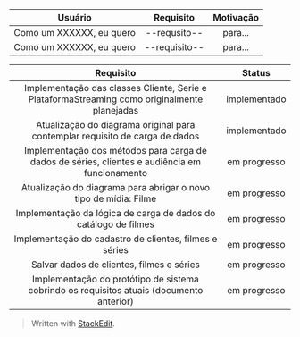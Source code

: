 | Usuário      | Requisito | Motivação     |
| :----:        |    :----:   |          :----: |
| Como um XXXXXX, eu quero      | --requsito--       | para...    |
| Como um XXXXXX, eu quero   | --requisito--         | para...      |

| Requisito | Status     |
| :----:        |   :----: |
| Implementação das classes Cliente, Serie e PlataformaStreaming como originalmente planejadas   | implementado  |
| Atualização do diagrama original para contemplar requisito de carga de dados    | implementado     |
|Implementação dos métodos para carga de dados de séries, clientes e audiência em funcionamento  | em progresso     |
|Atualização do diagrama para abrigar o novo tipo de mídia: Filme | em progresso     |
|Implementação da lógica de carga de dados do catálogo de filmes | em progresso     |
|Implementação do cadastro de clientes, filmes e séries | em progresso     |
|Salvar dados de clientes, filmes e séries  | em progresso     |
|Implementação do protótipo de sistema cobrindo os requisitos atuais (documento anterior) | em progresso     |




> Written with [StackEdit](https://stackedit.io/).
